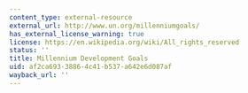 ```yaml
---
content_type: external-resource
external_url: http://www.un.org/millenniumgoals/
has_external_license_warning: true
license: https://en.wikipedia.org/wiki/All_rights_reserved
status: ''
title: Millennium Development Goals
uid: af2ca693-3886-4c41-b537-a642e6d087af
wayback_url: ''
---
```

